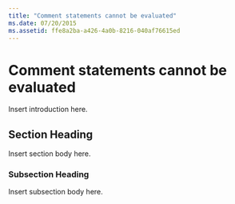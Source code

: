 ```yaml
---
title: "Comment statements cannot be evaluated"
ms.date: 07/20/2015
ms.assetid: ffe8a2ba-a426-4a0b-8216-040af76615ed
---
```

# Comment statements cannot be evaluated
Insert introduction here.  
  
## Section Heading  
 Insert section body here.  
  
### Subsection Heading  
 Insert subsection body here.
